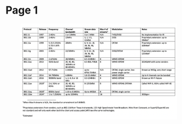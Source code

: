 # Page 1

<figure><img src="../.gitbook/assets/image.png" alt=""><figcaption></figcaption></figure>
